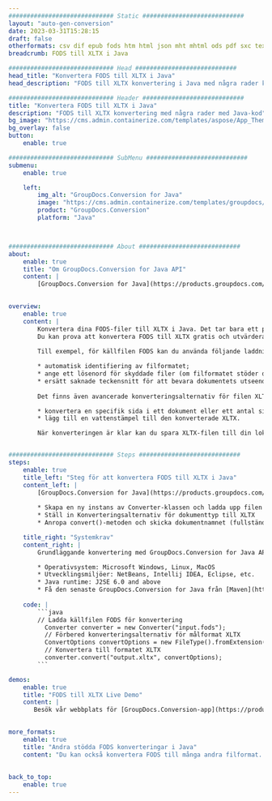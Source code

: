 ```yaml
---
############################# Static ############################
layout: "auto-gen-conversion"
date: 2023-03-31T15:28:15
draft: false
otherformats: csv dif epub fods htm html json mht mhtml ods pdf sxc tex tsv xlam xls xlsb xlsm xlsx xlt xltm xltx xml xps
breadcrumb: FODS till XLTX i Java

############################# Head ############################
head_title: "Konvertera FODS till XLTX i Java"
head_description: "FODS till XLTX konvertering i Java med några rader kod. Konvertera över 160 filformat med hjälp av GroupDocs dokumentkonverterings-API för Java"

############################# Header ############################
title: "Konvertera FODS till XLTX i Java"
description: "FODS till XLTX konvertering med några rader med Java-kod"
bg_image: "https://cms.admin.containerize.com/templates/aspose/App_Themes/V3/images/bg/header1.png"
bg_overlay: false
button:
    enable: true

############################# SubMenu ############################
submenu:
    enable: true

    left:
        img_alt: "GroupDocs.Conversion for Java"
        image: "https://cms.admin.containerize.com/templates/groupdocs/images/product-logos/90x90-noborder/groupdocs-conversion-java.png"
        product: "GroupDocs.Conversion"
        platform: "Java"



############################# About ############################
about:
    enable: true
    title: "Om GroupDocs.Conversion for Java API"
    content: |
        [GroupDocs.Conversion for Java](https://products.groupdocs.com/conversion/java/) är ett avancerat filformatkonverterings-API för konvertering mellan populära bild- och dokumentformat som Microsoft Office, OpenDocument, PDF, HTML, e-post, CAD. och mycket mer med bara några rader kod. Det inbyggda API:t upptäcker automatiskt formaten för originaldokumenten och erbjuder många alternativ för att anpassa de konverterade dokumenten. Tillsammans med funktionen att extrahera information från ett dokument, stöder den också cachelagring av konverteringsresultaten till den lokala disken som standard. Men alla typer av cachelagring kan stödjas genom att implementera lämpliga gränssnitt - Amazon S3, Dropbox, Google Drive, Windows Azure, Reddis eller andra.
    

overview:
    enable: true
    content: |
        Konvertera dina FODS-filer till XLTX i Java. Det tar bara ett par rader med Java-kod på valfri plattform, som Windows, Linux, macOS.
        Du kan prova att konvertera FODS till XLTX gratis och utvärdera kvaliteten på konverteringsresultaten. Tillsammans med enkla filkonverteringsskript kan du prova mer sofistikerade alternativ för att ladda källfilen FODS och lagra XLTX-utdata. 
        
        Till exempel, för källfilen FODS kan du använda följande laddningsalternativ:

        * automatisk identifiering av filformatet;
        * ange ett lösenord för skyddade filer (om filformatet stöder det);
        * ersätt saknade teckensnitt för att bevara dokumentets utseende.
        
        Det finns även avancerade konverteringsalternativ för filen XLTX:

        * konvertera en specifik sida i ett dokument eller ett antal sidor;
        * lägg till en vattenstämpel till den konverterade XLTX.

        När konverteringen är klar kan du spara XLTX-filen till din lokala filsökväg eller till tredje parts lagring såsom FTP, Amazon S3, Google Drive, Dropbox etc. Observera - för att konvertera FODS till XLTX behöver du inte installera någon ytterligare programvara, såsom MS Office, Open Office, Adobe Acrobat Reader etc.


############################# Steps ############################
steps:
    enable: true
    title_left: "Steg för att konvertera FODS till XLTX i Java"
    content_left: |
        [GroupDocs.Conversion for Java](https://products.groupdocs.com/conversion/java/) låter utvecklare enkelt konvertera FODS fil till XLTX med några rader kod.
        
        * Skapa en ny instans av Converter-klassen och ladda upp filen FODS med den fullständiga sökvägen
        * Ställ in Konverteringsalternativ för dokumenttyp till XLTX
        * Anropa convert()-metoden och skicka dokumentnamnet (fullständig sökväg) och formatet (XLTX) som en parameter

    title_right: "Systemkrav"
    content_right: |
        Grundläggande konvertering med GroupDocs.Conversion for Java API kan göras med bara några rader kod. Våra API:er stöds på alla större plattformar och operativsystem. Innan du kör koden nedan, se till att du har följande förutsättningar installerade på ditt system.

        * Operativsystem: Microsoft Windows, Linux, MacOS
        * Utvecklingsmiljöer: NetBeans, Intellij IDEA, Eclipse, etc.
        * Java runtime: J2SE 6.0 and above
        * Få den senaste GroupDocs.Conversion for Java från [Maven](https://repository.groupdocs.com/webapp/#/artifacts/browse/tree/General/repo/com/groupdocs/groupdocs-conversion)
         
    code: |
        ```java    
        // Ladda källfilen FODS för konvertering
          Converter converter = new Converter("input.fods");
          // Förbered konverteringsalternativ för målformat XLTX
          ConvertOptions convertOptions = new FileType().fromExtension("xltx").getConvertOptions();
          // Konvertera till formatet XLTX
          converter.convert("output.xltx", convertOptions);
        ```

demos:
    enable: true
    title: "FODS till XLTX Live Demo"
    content: |
       Besök vår webbplats för [GroupDocs.Conversion-app](https://products.groupdocs.app/conversion/family) och försök konvertera FODS till XLTX nu. Den kostnadsfria demon har följande fördelar
          

more_formats:
    enable: true
    title: "Andra stödda FODS konverteringar i Java"
    content: "Du kan också konvertera FODS till många andra filformat. Se listan nedan."
       
       
back_to_top:
    enable: true
---
```

